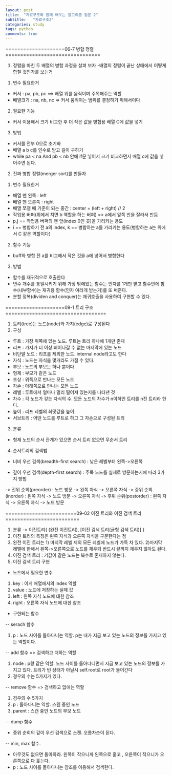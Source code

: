 ```yaml
---
layout: post
title:  "자료구조와 함께 배우는 알고리즘 입문 2"
subtitle:   "자료구조2"
categories: study
tags: python
comments: true
---
```



====================06-7 병합 정렬================================

1) 정렬을 마친 두 배열의 병합 과정을 살펴 보자
-배열의 정렬이 끝난 상태에서 어떻게 합칠 것인가를 보는거

1. 변수 필요한거
- 커서 : pa, pb, pc ==> 배열 위를 움직이며 주목해주는 역할
- 배열크기 : na, nb, nc => 커서 움직이는 범위를 결정하기 위해서이다
2. 필요한 기능
- 커서 이용해서 크기 비교한 후 더 작은 값을 병합용 배열 C에 값을 넣기
3. 방법
- 커서를 전부 0으로 초기화
- 배열 a b c를 인수로 받고 길이 구하기
- while pa < na And pb < nb 안에 if문 넣어서 크기 비교하면서 배열 c에 값을 넣어주면 된다.

2) 진짜 병합 정렬(merger sort)를 만들자

1. 변수 필요한거
- 배열 맨 왼쪽 : left
- 배열 맨 오른쪽 : right
- 배열 쪼갤 때 기준이 되는 중간 : center = (left + right) // 2
- 작업용 버퍼(위에서 치면 b 역할을 하는 버퍼) => a에서 앞쪽 반을 잘라서 만듬
- p,j == 작업용 버퍼의 맨 앞(index 0인 곳)을 가리키는 용도
- i == 병합하기 전 a의 index, k == 병합하는 a를 가리키는 용도(병합하는 a는 위에서 C 같은 역할이다)

2. 함수 기능
- buff와 병합 전 a를 비교해서 작은 것을 a에 넣어서 병합한다

3. 방법
- 함수를 재귀적으로 호출한다
- 변수 개수를 통일시키기 위해 가장 밖에있는 함수는 인자를 1개만 받고 함수안에 함수(내부함수)는 재귀용 함수(인자 여러개 받는거)를 또 써준다.
- 분할 정복(dividen and conquer)는 재귀호출을 사용하여 구현할 수 있다.


====================09-1 트리 구조==================================

1. 트리(tree)는 노드(node)와 가지(edge)로 구성된다
2. 구성
- 루트 : 가장 위쪽에 있는 노드. 루트는 트리 하나에 1개만 존재
- 리프 : 가지가 더 이상 뻐어나갈 수 없는 마지막에 있는 노드
- 비단말 노드 : 리프를 제외한 노드. internal node라고도 한다
- 자식 : 노드는 자식을 몇개라도 가질 수 있다.
- 부모 : 노드의 부모는 하나 뿐이다
- 형제 : 부모가 같은 노드
- 조상 : 위쪽으로 만나는 모든 노드
- 자손 : 아래쪽으로 만나는 모든 노드
- 레벨 : 루트에서 얼마나 멀리 떨어져 있는지를 나타낸 것
- 차수 : 각 노드가 갖는 자식의 수. 모든 노드의 차수가 n이하인 트리를 n진 트리라 한다.
- 높이 : 리프 레벨의 최댓값을 높이
- 서브트리 : 어떤 노드를 루트로 하고 그 자손으로 구성된 트리

3. 분류
- 형제 노드의 순서 관계가 있으면 순서 트리 없으면 무순서 트리

4. 순서트리의 검색법

- 너비 우선 검색(breadth-first search) : 낮은 레벨부터 왼쪽->오른쪽

- 깊이 우선 검색(depth-first search) : 주목 노드를 실제로 방문하는지에 따라 3가지 방법

-> 전위 순회(preorder) : 노드 방문 -> 왼쪽 자식 -> 오른쪽 자식
-> 중위 순회(inorder) : 왼쪽 자식 -> 노드 방문 -> 오른쪽 자식
-> 후위 순위(postorder) : 왼쪽 자식 -> 오른쪽 자식 -> 노드 방문

========================09-02 이진 트리와 이진 검색 트리=========================

1. 분류 -> 이진트리{ (완전 이진트리), [이진 검색 트리(균형 검색 트리)] }
2. 이진 트리의 특징은 왼쪽 자식과 오른쪽 자식을 구분한다는 점
3. 완전 이진 트리는 1) 마지막 레벨 제외 모든 레벨에 노드가 가득 차 있다. 2)마지막 레벨에 한해서 왼쪽->오른쪽으로 노드를 채우되 반드시 끝까지 채우지 않아도 된다.
4. 이진 검색 트리 : 키값이 같은 노드는 복수로 존재하지 않는다.
5. 이진 검색 트리 구현

- 노드에서 필요한 변수
1) key : 이게 배열에서의 index 역할
2) value : 노드에 저장하는 실제 값
3) left : 왼쪽 자식 노드에 대한 참조
4) right : 오른쪽 자식 노드에 대한 참조

- 구현되는 함수

-- serach 함수
1) p : 노드 사이를 돌아다니는 역할. p는 내가 지금 보고 있는 노드의 정보를 가지고 있는 역할이다.

-- add 함수 => 검색하고 더하는 역할
1) node : p랑 같은 역할. 노드 사이를 돌아다니면서 지금 보고 있는 노드의 정보를 가지고 있다. 트리가 빈 상태가 아닐시 self.root로 root가 들어간다
2) 경우의 수는 5가지가 있다.

-- remove 함수 => 검색하고 없애는 역할
1) 경우의 수 5가지
2) p : 돌아다니는 역할. 스캔 중인 노드
3) parent : 스캔 중인 노드의 부모 노드

-- dump 함수
- 중위 순회의 깊이 우선 검색으로 스캔. 오름차순이 된다.

-- min, max 함수.
- 아무것도 없으면 돌아와라. 왼쪽이 작으니까 왼쪽으로 훑고 , 오른쪽이 작으니가 오른쪽으로 다 훑는다.
- p : 노드 사이를 돌아다니는 참조를 이용해서 검색한다.
